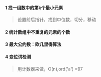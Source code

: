#### 1 找一组数中的第k个最小元素
> 设置前后指针，找到中位数，切分，移动
#### 2 统计数组中不重复的元素的个数
#### 3 最大公约数：欧几里得算法
#### 4 变位词检测
> 用计数器来做，O(n),ord('a') =97
